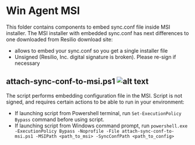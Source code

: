 # Win Agent MSI

This folder contains components to embed sync.conf file inside MSI installer. The MSI installer with embedded sync.conf has next differences to one downloaded from Resilio download site:
* allows to embed your sync.conf so you get a single installer file
* Unsigned (Resilio, Inc. digital signature is broken). Please re-sign if necessary

## attach-sync-conf-to-msi.ps1 ![alt text](https://i.imgur.com/F6NAQyb.png "Script supports standard Get-Help cmdlet")
The script performs embedding configuration file in the MSI. Script is not signed, and requires certain actions to be able to run in your environment:
* If launching script from Powershell terminal, run `Set-ExecutionPolicy Bypass` command before using script.
* If launching script from Windows command prompt, run `powershell.exe -ExecutionPolicy Bypass -Noprofile -File attach-sync-conf-to-msi.ps1 -MSIPath <path_to_msi> -SyncConfPath <path_to_config>`